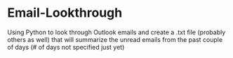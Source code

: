 # Email-Lookthrough
Using Python to look through Outlook emails and create a .txt file (probably others as well) that will summarize the unread emails from the past couple of days (# of days not specified just yet)
